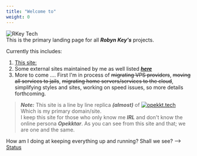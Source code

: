 ```yaml
---
title: "Welcome to"
weight: 0
---
```

![RKey Tech](images/opekkttechno200.png)<br>
This is the primary landing page for all ***Robyn Key's*** projects.

Currently this includes:

1. <a href="/">This site:</a>
2. Some external sites maintained by me as well listed ***<a href="/ext/">here</a>***
3. More to come .... First I'm in process of ~~migrating VPS providers~~, ~~moving all services to jails~~, ~~migrating home servers/services to the cloud~~, simplifying styles and sites, working on speed issues, so more details forthcoming.
>***Note:*** This site is a line by line replica ***(almost)*** of <a href="https://opekkt.tech/" target="_blank"><img src="/images/favicon-128x128.png" alt="opekkt.tech"></a> Which is my primary domain/site.<br>
I keep this site for those who only know me ***IRL*** and don't know the online persona ***Opekktar***. As you can see from this site and that; we are one and the same.

How am I doing at keeping everything up and running? Shall we see? --> <a href="https://status.opekkt.tech/" target="_blank">Status</a>
